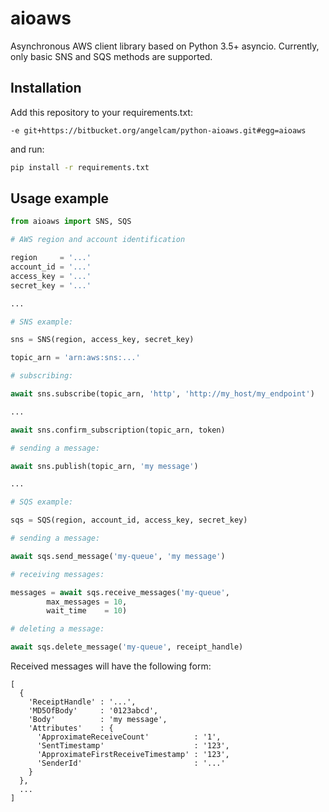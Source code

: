 # aioaws

Asynchronous AWS client library based on Python 3.5+ asyncio. Currently, only
basic SNS and SQS methods are supported.

## Installation

Add this repository to your requirements.txt:

```
-e git+https://bitbucket.org/angelcam/python-aioaws.git#egg=aioaws
```

and run:

```bash
pip install -r requirements.txt
```

## Usage example

```python
from aioaws import SNS, SQS

# AWS region and account identification

region     = '...'
account_id = '...'
access_key = '...'
secret_key = '...'

...

# SNS example:

sns = SNS(region, access_key, secret_key)

topic_arn = 'arn:aws:sns:...'

# subscribing:

await sns.subscribe(topic_arn, 'http', 'http://my_host/my_endpoint')

...

await sns.confirm_subscription(topic_arn, token)

# sending a message:

await sns.publish(topic_arn, 'my message')

...

# SQS example:

sqs = SQS(region, account_id, access_key, secret_key)

# sending a message:

await sqs.send_message('my-queue', 'my message')

# receiving messages:

messages = await sqs.receive_messages('my-queue',
        max_messages = 10,
        wait_time    = 10)

# deleting a message:

await sqs.delete_message('my-queue', receipt_handle)

```

Received messages will have the following form:

```
[
  {
    'ReceiptHandle' : '...',
    'MD5OfBody'     : '0123abcd',
    'Body'          : 'my message',
    'Attributes'    : {
      'ApproximateReceiveCount'          : '1',
      'SentTimestamp'                    : '123',
      'ApproximateFirstReceiveTimestamp' : '123',
      'SenderId'                         : '...'
    }
  },
  ...
]
```
